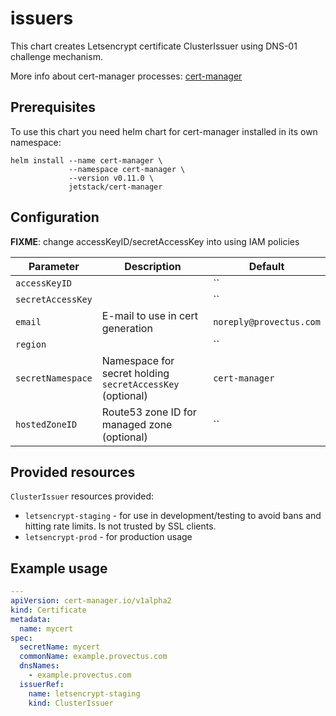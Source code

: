 # issuers

This chart creates Letsencrypt certificate ClusterIssuer using DNS-01 challenge mechanism.

More info about cert-manager processes: [cert-manager](https://docs.cert-manager.io/en/latest/tutorials/acme/quick-start/index.html#step-5-deploy-cert-manager)

## Prerequisites

To use this chart you need helm chart for cert-manager installed in its own namespace:

```
helm install --name cert-manager \
             --namespace cert-manager \
             --version v0.11.0 \
             jetstack/cert-manager
```

## Configuration

**FIXME**: change accessKeyID/secretAccessKey into using IAM policies

Parameter | Description | Default
--- | --- | ---
| `accessKeyID`                           | | ``                                                |
| `secretAccessKey`                       | | ``                                                |
| `email`                                 | E-mail to use in cert generation | `noreply@provectus.com`                                                |
| `region`                                | | ``                                                |
| `secretNamespace`                       | Namespace for secret holding `secretAccessKey` (optional) | `cert-manager`                                    |
| `hostedZoneID`                          | Route53 zone ID for managed zone (optional) | `` |

## Provided resources

`ClusterIssuer` resources provided:
 * `letsencrypt-staging` - for use in development/testing to avoid bans and hitting rate limits. Is not trusted by SSL clients.
 * `letsencrypt-prod` - for production usage

## Example usage

```yaml
---
apiVersion: cert-manager.io/v1alpha2
kind: Certificate
metadata:
  name: mycert
spec:
  secretName: mycert
  commonName: example.provectus.com
  dnsNames:
    - example.provectus.com
  issuerRef:
    name: letsencrypt-staging
    kind: ClusterIssuer
```
